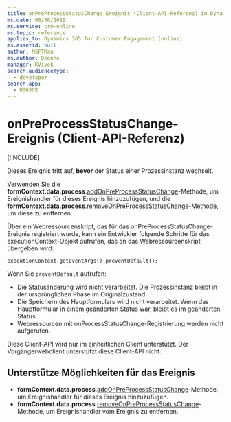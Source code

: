 ```yaml
---
title: onPreProcessStatusChange-Ereignis (Client-API-Referenz) in Dynamics 365 for Customer Engagement | MicrosoftDocs
ms.date: 06/30/2019
ms.service: crm-online
ms.topic: reference
applies_to: Dynamics 365 for Customer Engagement (online)
ms.assetid: null
author: MSFTMan
ms.author: Deonhe
manager: KVivek
search.audienceType:
  - developer
search.app:
  - D365CE
---
```

# <a name="onpreprocessstatuschange-event-client-api-reference"></a>onPreProcessStatusChange-Ereignis (Client-API-Referenz)

[!INCLUDE[](../../../../../includes/cc_applies_to_update_9_0_0.md)]

Dieses Ereignis tritt auf, **bevor** der Status einer Prozessinstanz wechselt. 

Verwenden Sie die **formContext.data.process**.[addOnPreProcessStatusChange](../formContext-data-process/eventhandlers/addOnPreProcessStatusChange.md)-Methode, um Ereignishandler für dieses Ereignis hinzuzufügen, und die **formContext.data.process**.[removeOnPreProcessStatusChange](../formContext-data-process/eventhandlers/removeOnPreProcessStatusChange.md)-Methode, um diese zu entfernen. 

Über ein Webressourcenskript, das für das onPreProcessStatusChange-Ereignis registriert wurde, kann ein Entwickler folgende Schritte für das executionContext-Objekt aufrufen, das an das Webressourcenskript übergeben wird: 

`executionContext.getEventArgs().preventDefault();` 

Wenn Sie `preventDefault` aufrufen:

- Die Statusänderung wird nicht verarbeitet. Die Prozessinstanz bleibt in der ursprünglichen Phase im Originalzustand.
- Die Speichern des Hauptformulars wird nicht verarbeitet. Wenn das Hauptformular in einem geänderten Status war, bleibt es im geänderten Status.
- Webressourcen mit onProcessStatusChange-Registrierung werden nicht aufgerufen.

Diese Client-API wird nur im einheitlichen Client unterstützt. Der Vorgängerwebclient unterstützt diese Client-API nicht.

## <a name="methods-supported-for-this-event"></a>Unterstütze Möglichkeiten für das Ereignis
- **formContext.data.process**.[addOnPreProcessStatusChange](../formcontext-data-process/eventhandlers/addOnPreProcessStatusChange.md)-Methode, um Ereignishandler für dieses Ereignis hinzuzufügen.
- **formContext.data.process**.[removeOnPreProcessStatusChange](../formcontext-data-process/eventhandlers/removeOnPreProcessStatusChange.md)-Methode, um Ereignishandler vom Ereignis zu entfernen. 
